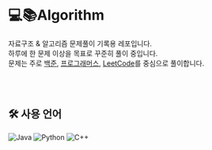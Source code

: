 # 💻📚Algorithm
자료구조 & 알고리즘 문제풀이 기록용 레포입니다.  
하루에 한 문제 이상을 목표로 꾸준히 풀이 중입니다.  
문제는 주로 [백준](https://www.acmicpc.net/), [프로그래머스](https://programmers.co.kr/), [LeetCode](https://leetcode.com/)를 중심으로 풀이합니다.

<br><br>

## 🛠️ 사용 언어

![Java](https://img.shields.io/badge/Java-007396?style=for-the-badge&logo=openjdk&logoColor=white)
![Python](https://img.shields.io/badge/Python-3776AB?style=for-the-badge&logo=python&logoColor=white)
![C++](https://img.shields.io/badge/C++-00599C?style=for-the-badge&logo=c%2b%2b&logoColor=white)
